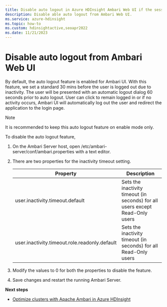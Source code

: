 ```yaml
---
title: Disable auto logout in Azure HDInsight Ambari Web UI if the session is inactive.
description: Disable able auto logout from Ambari Web UI.
ms.service: azure-hdinsight
ms.topic: how-to
ms.custom: hdinsightactive,seoapr2022
ms.date: 11/21/2023
---
```


# Disable auto logout from Ambari Web UI

By default, the auto logout feature is enabled for Ambari UI. With this feature, we set a standard 30 mins before the user is logged out due to inactivity. The user will be presented with an automatic logout dialog 60 seconds prior to auto logout. User can click to remain logged in or if no activity occurs, Ambari UI will automatically log out the user and redirect the application to the login page.

> [!NOTE]
> It is recommended to keep this auto logout feature on enable mode only.
 
To disable the auto logout feature,

1. On the Ambari Server host, open /etc/ambari-server/conf/ambari.properties with a text editor.
1. There are two properties for the inactivity timeout setting.
  
   |Property|Description|
   |---|---|
   |user.inactivity.timeout.default|Sets the inactivity timeout (in seconds) for all users except Read-Only users|
   |user.inactivity.timeout.role.readonly.default|Sets the inactivity timeout (in seconds) for all Read-Only users|
  
1. Modify the values to 0 for both the properties to disable the feature.
1. Save changes and restart the running Ambari Server.
  
**Next steps**
  
* [Optimize clusters with Apache Ambari in Azure HDInsight](./hdinsight-changing-configs-via-ambari.md)
